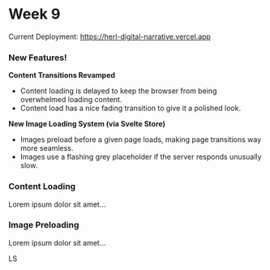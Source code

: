 # Week 9

Current Deployment: https://herl-digital-narrative.vercel.app

### New Features!

**Content Transitions Revamped**

- Content loading is delayed to keep the browser from being overwhelmed loading content.
- Content load has a nice fading transition to give it a polished look.

**New Image Loading System (via Svelte Store)**

- Images preload before a given page loads, making page transitions way more seamless.
- Images use a flashing grey placeholder if the server responds unusually slow.

### Content Loading

Lorem ipsum dolor sit amet...

### Image Preloading

Lorem ipsum dolor sit amet...

LS
